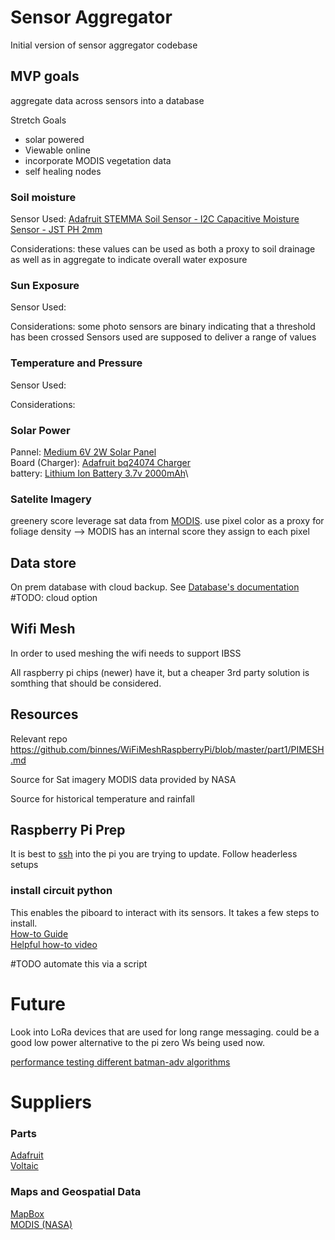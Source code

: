 # Sensor Aggregator

Initial version of sensor aggregator codebase

## MVP goals

aggregate data across sensors into a database

Stretch Goals
- solar powered
- Viewable online
- incorporate MODIS vegetation data
- self healing nodes


### Soil moisture 
Sensor Used:
[Adafruit STEMMA Soil Sensor - I2C Capacitive Moisture Sensor - JST PH 2mm](https://www.adafruit.com/product/4026)

Considerations:
these values can be used as both a proxy to soil drainage as well as in aggregate to indicate overall water exposure


### Sun Exposure
Sensor Used:

Considerations:
some photo sensors are binary indicating that a threshold has been crossed
Sensors used are supposed to deliver a range of values 

### Temperature and Pressure
Sensor Used:

Considerations:


### Solar Power
Pannel: [Medium 6V 2W Solar Panel](https://www.adafruit.com/product/5366)\
Board (Charger): [Adafruit bq24074 Charger](https://www.adafruit.com/product/4755)\
battery: [Lithium Ion Battery 3.7v 2000mAh](https://www.adafruit.com/product/2011)\

### Satelite Imagery

greenery score
leverage sat data from [MODIS](https://lpdaac.usgs.gov/products/mod13a2v061/). use pixel color as a proxy for foliage density --> MODIS has an internal score they assign to each pixel


## Data store
On prem database with cloud backup. See [Database's documentation](Database/README.md)
#TODO: cloud option

## Wifi Mesh
In order to used meshing the wifi needs to support IBSS 

All raspberry pi chips (newer) have it, but a cheaper 3rd party solution is somthing that should be considered.


## Resources
Relevant repo
https://github.com/binnes/WiFiMeshRaspberryPi/blob/master/part1/PIMESH.md

Source for Sat imagery
MODIS data provided by NASA

Source for historical temperature and rainfall


## Raspberry Pi Prep

It is best to [ssh](https://raspberrypi-guide.github.io/networking/connecting-via-ssh#:~:text=Enable%20SSH%20on%20the%20Raspberry%20Pi,-By%20default%2C%20SSH&text=To%20enable%20SSH%20via%20the,and%20enter%20sudo%20raspi%2Dconfig%20.) into the pi you are trying to update. 
Follow headerless setups

### install circuit python
This enables the piboard to interact with its sensors. It takes a few steps to install.\
[How-to Guide](https://learn.adafruit.com/circuitpython-on-raspberrypi-linux/overview)\
[Helpful how-to video](https://www.youtube.com/watch?v=Epy6RvvpHOQ)


#TODO automate this via a script


# Future
Look into LoRa devices that are used for long range messaging.
could be a good low power alternative to the pi zero Ws being used now.

[performance testing different batman-adv algorithms](https://ieeexplore.ieee.org/document/8421863)


# Suppliers

### Parts
[Adafruit](https://www.adafruit.com) \
[Voltaic](https://voltaicsystems.com/industrial-and-iot/)

### Maps and Geospatial Data 
[MapBox](https://www.mapbox.com) \
[MODIS (NASA)](https://modis.gsfc.nasa.gov)
